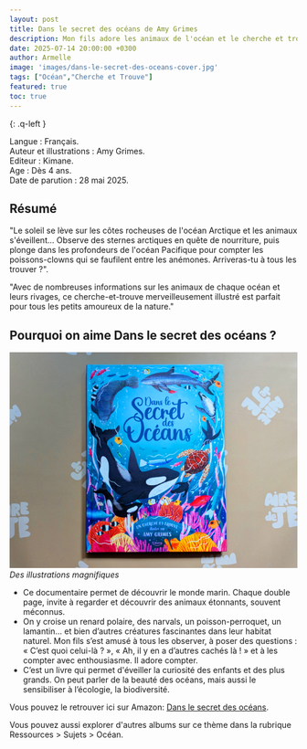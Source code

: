 ```yaml
---
layout: post
title: Dans le secret des océans de Amy Grimes
description: Mon fils adore les animaux de l'océan et le cherche et trouve, il peut en apprendre plus sur les animaux.
date: 2025-07-14 20:00:00 +0300
author: Armelle
image: 'images/dans-le-secret-des-oceans-cover.jpg'
tags: ["Océan","Cherche et Trouve"]
featured: true
toc: true
---
```


{: .q-left }

Langue : Français.    
Auteur et illustrations : Amy Grimes.         
Editeur : Kimane.                
Age : Dès 4 ans.                               
Date de parution : 28 mai 2025.         

## Résumé

"Le soleil se lève sur les côtes rocheuses de l'océan Arctique et les animaux s'éveillent... Observe des sternes arctiques en quête de nourriture, puis plonge dans les profondeurs de l'océan Pacifique pour compter les poissons-clowns qui se faufilent entre les anémones. Arriveras-tu à tous les trouver ?".

"Avec de nombreuses informations sur les animaux de chaque océan et leurs rivages, ce cherche-et-trouve merveilleusement illustré est parfait pour tous les petits amoureux de la nature."

## Pourquoi on aime Dans le secret des océans ?

![Des illustrations magnifiques](images/dans-le-secret-des-oceans-cover.jpg)
*Des illustrations magnifiques*
- Ce documentaire permet de découvrir le monde marin. Chaque double page, invite à regarder et découvrir des animaux étonnants, souvent méconnus.
- On y croise un renard polaire, des narvals, un poisson-perroquet, un lamantin... et bien d’autres créatures fascinantes dans leur habitat naturel. Mon fils s’est amusé à tous les observer, à poser des questions : « C’est quoi celui-là ? », « Ah, il y en a d’autres cachés là ! » et à les compter avec enthousiasme. Il adore compter.
- C’est un livre qui permet d'éveiller la curiosité des enfants et des plus grands. On peut parler de la beauté des océans, mais aussi le sensibiliser à l’écologie, la biodiversité. 

Vous pouvez le retrouver ici sur Amazon: [Dans le secret des océans](https://amzn.to/4flBAw4).

Vous pouvez aussi explorer d'autres albums sur ce thème dans la rubrique Ressources > Sujets > Océan.

